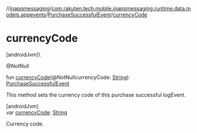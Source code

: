 //[inappmessaging](../../../index.md)/[com.rakuten.tech.mobile.inappmessaging.runtime.data.models.appevents](../index.md)/[PurchaseSuccessfulEvent](index.md)/[currencyCode](currency-code.md)

# currencyCode

[androidJvm]\

@NotNull

fun [currencyCode](currency-code.md)(@NotNullcurrencyCode: [String](https://kotlinlang.org/api/latest/jvm/stdlib/kotlin/-string/index.html)): [PurchaseSuccessfulEvent](index.md)

This method sets the currency code of this purchase successful logEvent.

[androidJvm]\
var [currencyCode](currency-code.md): [String](https://kotlinlang.org/api/latest/jvm/stdlib/kotlin/-string/index.html)

Currency code.
